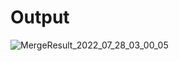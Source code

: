 # Output   
![MergeResult_2022_07_28_03_00_05](https://user-images.githubusercontent.com/76763897/181410922-5976d3fd-c08e-4b7c-8f36-0cf333c3cfd2.png)
